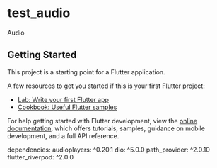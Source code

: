 # test_audio

Audio

## Getting Started

This project is a starting point for a Flutter application.

A few resources to get you started if this is your first Flutter project:

- [Lab: Write your first Flutter app](https://docs.flutter.dev/get-started/codelab)
- [Cookbook: Useful Flutter samples](https://docs.flutter.dev/cookbook)

For help getting started with Flutter development, view the
[online documentation](https://docs.flutter.dev/), which offers tutorials,
samples, guidance on mobile development, and a full API reference.


dependencies:
  audioplayers: ^0.20.1
  dio: ^5.0.0
  path_provider: ^2.0.10
  flutter_riverpod: ^2.0.0